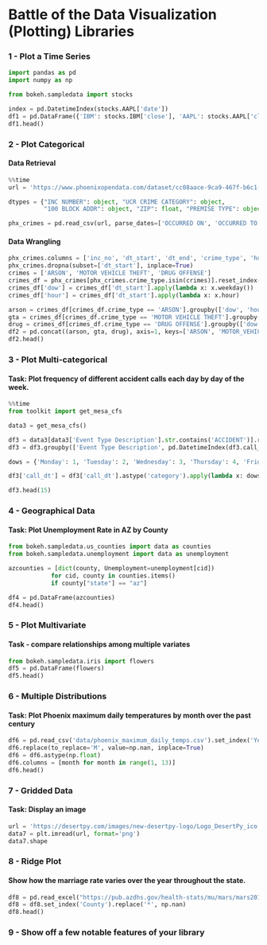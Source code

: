 # Battle of the Data Visualization (Plotting) Libraries


### 1 - Plot a Time Series

```python
import pandas as pd
import numpy as np

from bokeh.sampledata import stocks

index = pd.DatetimeIndex(stocks.AAPL['date'])
df1 = pd.DataFrame({'IBM': stocks.IBM['close'], 'AAPL': stocks.AAPL['close']}, index=index)
df1.head()
```

### 2 - Plot Categorical
#### Data Retrieval

```python
%%time
url = 'https://www.phoenixopendata.com/dataset/cc08aace-9ca9-467f-b6c1-f0879ab1a358/resource/0ce3411a-2fc6-4302-a33f-167f68608a20/download/crime-data_crime-data_crimestat.csv'

dtypes = {"INC NUMBER": object, "UCR CRIME CATEGORY": object,
          "100 BLOCK ADDR": object, "ZIP": float, "PREMISE TYPE": object} 

phx_crimes = pd.read_csv(url, parse_dates=['OCCURRED ON', 'OCCURRED TO'], dtype=dtypes)
```
#### Data Wrangling

```python
phx_crimes.columns = ['inc_no', 'dt_start', 'dt_end', 'crime_type', 'hundred_block', 'zip', 'premise']
phx_crimes.dropna(subset=['dt_start'], inplace=True)
crimes = ['ARSON', 'MOTOR VEHICLE THEFT', 'DRUG OFFENSE']
crimes_df = phx_crimes[phx_crimes.crime_type.isin(crimes)].reset_index(drop=True).copy()
crimes_df['dow'] = crimes_df['dt_start'].apply(lambda x: x.weekday())
crimes_df['hour'] = crimes_df['dt_start'].apply(lambda x: x.hour)

arson = crimes_df[crimes_df.crime_type == 'ARSON'].groupby(['dow', 'hour']).size()
gta = crimes_df[crimes_df.crime_type == 'MOTOR VEHICLE THEFT'].groupby(['dow', 'hour']).size()
drug = crimes_df[crimes_df.crime_type == 'DRUG OFFENSE'].groupby(['dow', 'hour']).size()
df2 = pd.concat((arson, gta, drug), axis=1, keys=['ARSON', 'MOTOR_VEHICLE_THEFT', 'DRUG_OFFENSE'])
df2.head()
```

### 3 - Plot Multi-categorical
#### Task: Plot frequency of different accident calls each day by day of the week.

```python
%%time
from toolkit import get_mesa_cfs

data3 = get_mesa_cfs()

df3 = data3[data3['Event Type Description'].str.contains('ACCIDENT')].reset_index()
df3 = df3.groupby(['Event Type Description', pd.DatetimeIndex(df3.call_dt).day_name()]).size().reset_index(name='counts')

dows = {'Monday': 1, 'Tuesday': 2, 'Wednesday': 3, 'Thursday': 4, 'Friday': 5, 'Saturday': 6, 'Sunday': 0}

df3['call_dt'] = df3['call_dt'].astype('category').apply(lambda x: dows.get(x))

df3.head(15)
```

### 4 - Geographical Data
#### Task: Plot Unemployment Rate in AZ by County

```python
from bokeh.sampledata.us_counties import data as counties
from bokeh.sampledata.unemployment import data as unemployment

azcounties = [dict(county, Unemployment=unemployment[cid])
            for cid, county in counties.items()
            if county["state"] == "az"]

df4 = pd.DataFrame(azcounties)
df4.head()
```

### 5 - Plot Multivariate
#### Task - compare relationships among multiple variates

```python
from bokeh.sampledata.iris import flowers
df5 = pd.DataFrame(flowers)
df5.head()
```


### 6 - Multiple Distributions
#### Task: Plot Phoenix maximum daily temperatures by month over the past century

```python
df6 = pd.read_csv('data/phoenix_maximum_daily_temps.csv').set_index('Year')
df6.replace(to_replace='M', value=np.nan, inplace=True)
df6 = df6.astype(np.float)
df6.columns = [month for month in range(1, 13)]
df6.head()
```


### 7 - Gridded Data
#### Task: Display an image

```python
url = 'https://desertpy.com/images/new-desertpy-logo/Logo_DesertPy_ico.png'
data7 = plt.imread(url, format='png')
data7.shape
```


### 8 - Ridge Plot
#### Show how the marriage rate varies over the year throughout the state.

```python
df8 = pd.read_excel("https://pub.azdhs.gov/health-stats/mu/mars/mars2019.xlsx", header=1).iloc[:-3, :-1]
df8 = df8.set_index('County').replace('*', np.nan)
df8.head()
```

### 9 - Show off a few notable features of your library 
